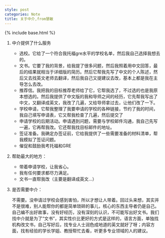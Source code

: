```yaml
---
style: post
categories: Note
title: 关于中介,from慧敏
---
```

{% include base.html %}

1. 中介提供了什么服务

     - 选校。它给了一个符合我托福gre水平的学校名单，然后我自己选择我想去的。
     - 文书。它要了我的背景，给我提了很多问题，然后我照着用中文回答，最后的结果就相当于详细版的简历。然后它帮我先写了中文的个人陈述，然后又去找英文老师去翻译，然后我自己又提建议去改，基本上都是我在主导怎么去改。
     - 推荐信。我把我的目标推荐老师给了它，它帮我选了，不过选的也是我原本想选的。然后我提供了中文版的我和导师之间的经历，它先帮我写出了中文，又翻译成英文，我改了几遍，又给导师拿过去，让他们改了一下。
     - 学校申请，它帮我整理了我要申请的学校的各种链接，节约了我的时间，我自己填写申请表，它又帮我检查了几遍，然后提交了
     - 申请学校的后期活动。申请遇到问题，需要与学校邮件沟通，我自己先写一遍，它再帮我改。它还帮我找目标邮件的地址。
     - 签证准备。我确定办签证前，它给我提供了一些需要准备的材料清单，帮我模拟了签证问题。
     - 催促和鼓励我考托福和GRE

2. 帮助最大的地方：

    - 带着申请学校，让我省心。
    - 我有任何要求都尽力满足。
    - 文书一直帮我改（主要是翻译成英文…）

3. 是否需要中介：

    不需要。没申请过学校会感到害怕，所以才想让人带着。回过头来想，其实并不是很难，别人能帮你的都是简单琐碎的事儿，核心的东西主导者仍是自己。自己编不出好故事，没有好经历，没有深刻的认识，不可能写出好文书。我们找中介就是为了“文书”，其实性价比更好的方式是这样的，语言方面，单独找机构改文书，自己写好后，找专业人士润色成地道的英文就好了呀；内容方面，找有经验的学长学姐、教授帮忙去看，听更多专业领域的人的建议。
